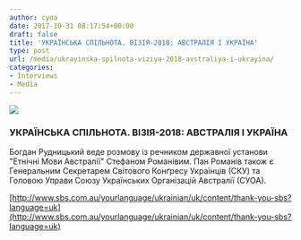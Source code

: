 ```yaml
---
author: cyoa
date: 2017-10-31 08:17:54+00:00
draft: false
title: 'УКРАЇНСЬКА СПІЛЬНОТА. ВІЗІЯ-2018: АВСТРАЛІЯ І УКРАЇНА'
type: post
url: /media/ukrayinska-spilnota-viziya-2018-avstraliya-i-ukrayina/
categories:
- Interviews
- Media
---
```


[![](http://www.sbs.com.au/yourlanguage/sites/sbs.com.au.yourlanguage/files/styles/full/public/podcast_images/stefan_romaniw_oam_from_the_community_languages_australia_in_sydney_at_sbs_national_languages_competition_awards_with_federal_minister_for_education_and_training_the_hon_senator_simon_birmingham_sbs.jpg)
](http://www.sbs.com.au/yourlanguage/ukrainian/uk/content/thank-you-sbs?language=uk)


### УКРАЇНСЬКА СПІЛЬНОТА. ВІЗІЯ-2018: АВСТРАЛІЯ І УКРАЇНА


Богдан Рудницький веде розмову із речником державної установи "Етнічні Мови Австралії" Стефаном Романівим. Пан Романів також є Генеральним Секретарем Світового Конґресу Українців (СКУ) та Головою Управи Союзу Українських Організацій Австралії (СУОА).

[http://www.sbs.com.au/yourlanguage/ukrainian/uk/content/thank-you-sbs?language=uk](http://www.sbs.com.au/yourlanguage/ukrainian/uk/content/thank-you-sbs?language=uk)
